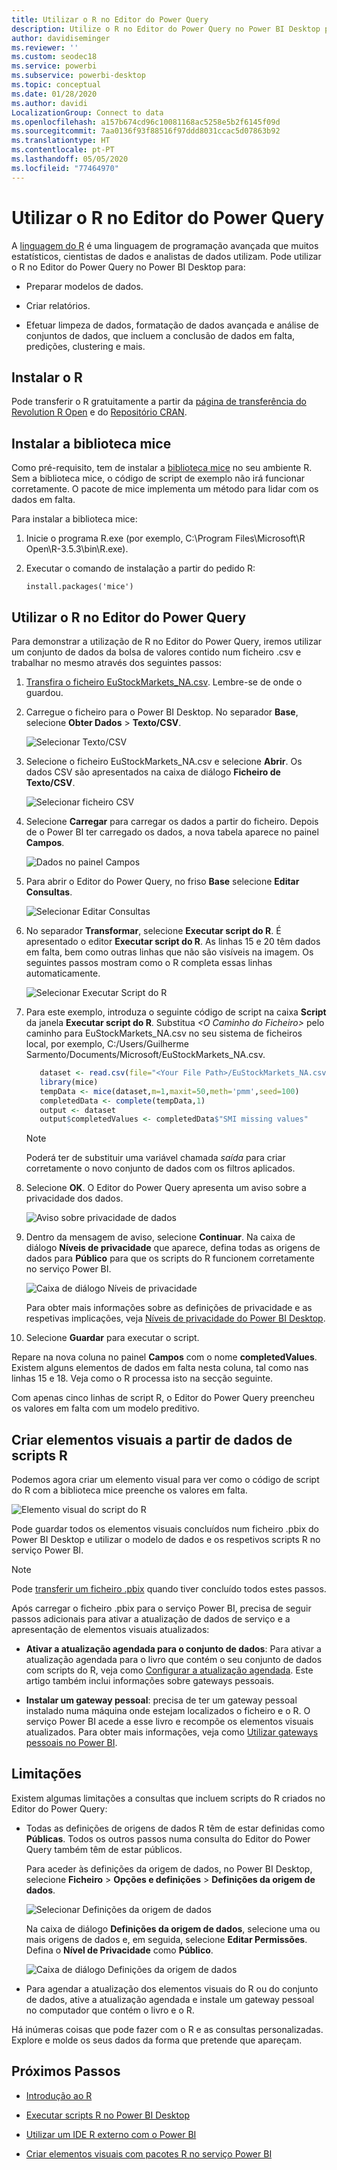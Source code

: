 ```yaml
---
title: Utilizar o R no Editor do Power Query
description: Utilize o R no Editor do Power Query no Power BI Desktop para análise avançada.
author: davidiseminger
ms.reviewer: ''
ms.custom: seodec18
ms.service: powerbi
ms.subservice: powerbi-desktop
ms.topic: conceptual
ms.date: 01/28/2020
ms.author: davidi
LocalizationGroup: Connect to data
ms.openlocfilehash: a157b674cd96c10081168ac5258e5b2f6145f09d
ms.sourcegitcommit: 7aa0136f93f88516f97ddd8031ccac5d07863b92
ms.translationtype: HT
ms.contentlocale: pt-PT
ms.lasthandoff: 05/05/2020
ms.locfileid: "77464970"
---
```

# <a name="use-r-in-power-query-editor"></a>Utilizar o R no Editor do Power Query

A [linguagem do R](https://mran.microsoft.com/documents/what-is-r) é uma linguagem de programação avançada que muitos estatísticos, cientistas de dados e analistas de dados utilizam. Pode utilizar o R no Editor do Power Query no Power BI Desktop para:

* Preparar modelos de dados.

* Criar relatórios.

* Efetuar limpeza de dados, formatação de dados avançada e análise de conjuntos de dados, que incluem a conclusão de dados em falta, predições, clustering e mais.  

## <a name="install-r"></a>Instalar o R

Pode transferir o R gratuitamente a partir da [página de transferência do Revolution R Open](https://mran.revolutionanalytics.com/download/) e do [Repositório CRAN](https://cran.r-project.org/bin/windows/base/).

## <a name="install-mice"></a>Instalar a biblioteca mice

Como pré-requisito, tem de instalar a [biblioteca mice](https://www.rdocumentation.org/packages/mice/versions/3.5.0/topics/mice) no seu ambiente R. Sem a biblioteca mice, o código de script de exemplo não irá funcionar corretamente. O pacote de mice implementa um método para lidar com os dados em falta.

Para instalar a biblioteca mice:

1. Inicie o programa R.exe (por exemplo, C:\Program Files\Microsoft\R Open\R-3.5.3\bin\R.exe).  

2. Executar o comando de instalação a partir do pedido R:

   ``` 
   install.packages('mice') 
   ```

## <a name="use-r-in-power-query-editor"></a>Utilizar o R no Editor do Power Query

Para demonstrar a utilização de R no Editor do Power Query, iremos utilizar um conjunto de dados da bolsa de valores contido num ficheiro .csv e trabalhar no mesmo através dos seguintes passos:

1. [Transfira o ficheiro EuStockMarkets_NA.csv](https://download.microsoft.com/download/F/8/A/F8AA9DC9-8545-4AAE-9305-27AD1D01DC03/EuStockMarkets_NA.csv). Lembre-se de onde o guardou.

1. Carregue o ficheiro para o Power BI Desktop. No separador **Base**, selecione **Obter Dados** > **Texto/CSV**.

   ![Selecionar Texto/CSV](media/desktop-r-in-query-editor/r-in-query-editor_1.png)

1. Selecione o ficheiro EuStockMarkets_NA.csv e selecione **Abrir**. Os dados CSV são apresentados na caixa de diálogo **Ficheiro de Texto/CSV**.

   ![Selecionar ficheiro CSV](media/desktop-r-in-query-editor/r-in-query-editor_2.png)

1. Selecione **Carregar** para carregar os dados a partir do ficheiro. Depois de o Power BI ter carregado os dados, a nova tabela aparece no painel **Campos**.

   ![Dados no painel Campos](media/desktop-r-in-query-editor/r-in-query-editor_3.png)

1. Para abrir o Editor do Power Query, no friso **Base** selecione **Editar Consultas**.

   ![Selecionar Editar Consultas](media/desktop-r-in-query-editor/r-in-query-editor_4.png)

1. No separador **Transformar**, selecione **Executar script do R**. É apresentado o editor **Executar script do R**. As linhas 15 e 20 têm dados em falta, bem como outras linhas que não são visíveis na imagem. Os seguintes passos mostram como o R completa essas linhas automaticamente.

   ![Selecionar Executar Script do R](media/desktop-r-in-query-editor/r-in-query-editor_5d.png)

1. Para este exemplo, introduza o seguinte código de script na caixa **Script** da janela **Executar script do R**. Substitua *&lt;O Caminho do Ficheiro&gt;* pelo caminho para EuStockMarkets_NA.csv no seu sistema de ficheiros local, por exemplo, C:/Users/Guilherme Sarmento/Documents/Microsoft/EuStockMarkets_NA.csv.

    ```r
       dataset <- read.csv(file="<Your File Path>/EuStockMarkets_NA.csv", header=TRUE, sep=",")
       library(mice)
       tempData <- mice(dataset,m=1,maxit=50,meth='pmm',seed=100)
       completedData <- complete(tempData,1)
       output <- dataset
       output$completedValues <- completedData$"SMI missing values"
    ```

    > [!NOTE]
    > Poderá ter de substituir uma variável chamada *saída* para criar corretamente o novo conjunto de dados com os filtros aplicados.

7. Selecione **OK**. O Editor do Power Query apresenta um aviso sobre a privacidade dos dados.

   ![Aviso sobre privacidade de dados](media/desktop-r-in-query-editor/r-in-query-editor_6.png)
8. Dentro da mensagem de aviso, selecione **Continuar**. Na caixa de diálogo **Níveis de privacidade** que aparece, defina todas as origens de dados para **Público** para que os scripts do R funcionem corretamente no serviço Power BI. 

   ![Caixa de diálogo Níveis de privacidade](media/desktop-r-in-query-editor/r-in-query-editor_7.png)

   Para obter mais informações sobre as definições de privacidade e as respetivas implicações, veja [Níveis de privacidade do Power BI Desktop](desktop-privacy-levels.md).

 9. Selecione **Guardar** para executar o script. 

   Repare na nova coluna no painel **Campos** com o nome **completedValues**. Existem alguns elementos de dados em falta nesta coluna, tal como nas linhas 15 e 18. Veja como o R processa isto na secção seguinte.

   Com apenas cinco linhas de script R, o Editor do Power Query preencheu os valores em falta com um modelo preditivo.

## <a name="create-visuals-from-r-script-data"></a>Criar elementos visuais a partir de dados de scripts R

Podemos agora criar um elemento visual para ver como o código de script do R com a biblioteca mice preenche os valores em falta.

![Elemento visual do script do R](media/desktop-r-in-query-editor/r-in-query-editor_8a.png)

Pode guardar todos os elementos visuais concluídos num ficheiro .pbix do Power BI Desktop e utilizar o modelo de dados e os respetivos scripts R no serviço Power BI.

> [!NOTE]
> Pode [transferir um ficheiro .pbix](https://download.microsoft.com/download/F/8/A/F8AA9DC9-8545-4AAE-9305-27AD1D01DC03/Complete%20Values%20with%20R%20in%20PQ.pbix) quando tiver concluído todos estes passos.

Após carregar o ficheiro .pbix para o serviço Power BI, precisa de seguir passos adicionais para ativar a atualização de dados de serviço e a apresentação de elementos visuais atualizados:  

* **Ativar a atualização agendada para o conjunto de dados**: Para ativar a atualização agendada para o livro que contém o seu conjunto de dados com scripts do R, veja como [Configurar a atualização agendada](refresh-scheduled-refresh.md). Este artigo também inclui informações sobre gateways pessoais.

* **Instalar um gateway pessoal**: precisa de ter um gateway pessoal instalado numa máquina onde estejam localizados o ficheiro e o R. O serviço Power BI acede a esse livro e recompõe os elementos visuais atualizados. Para obter mais informações, veja como [Utilizar gateways pessoais no Power BI](service-gateway-personal-mode.md).

## <a name="limitations"></a>Limitações

Existem algumas limitações a consultas que incluem scripts do R criados no Editor do Power Query:

* Todas as definições de origens de dados R têm de estar definidas como **Públicas**. Todos os outros passos numa consulta do Editor do Power Query também têm de estar públicos. 

   Para aceder às definições da origem de dados, no Power BI Desktop, selecione **Ficheiro** > **Opções e definições** > **Definições da origem de dados**.

   ![Selecionar Definições da origem de dados](media/desktop-r-in-query-editor/r-in-query-editor_9.png)

   Na caixa de diálogo **Definições da origem de dados**, selecione uma ou mais origens de dados e, em seguida, selecione **Editar Permissões**. Defina o **Nível de Privacidade** como **Público**.

   ![Caixa de diálogo Definições da origem de dados](media/desktop-r-in-query-editor/r-in-query-editor_10.png)  
  
* Para agendar a atualização dos elementos visuais do R ou do conjunto de dados, ative a atualização agendada e instale um gateway pessoal no computador que contém o livro e o R. 

Há inúmeras coisas que pode fazer com o R e as consultas personalizadas. Explore e molde os seus dados da forma que pretende que apareçam.

## <a name="next-steps"></a>Próximos Passos

* [Introdução ao R](https://mran.microsoft.com/documents/what-is-r) 

* [Executar scripts R no Power BI Desktop](desktop-r-scripts.md) 

* [Utilizar um IDE R externo com o Power BI](desktop-r-ide.md) 

* [Criar elementos visuais com pacotes R no serviço Power BI](service-r-packages-support.md)
